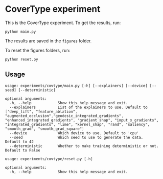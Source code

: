 # CoverType experiment

This is the CoverType experiment. To get the results, run:

```shell script
python main.py
```

The results are saved in the `figures` folder.

To reset the figures folders, run:

```shell script
python reset.py
```

## Usage

```
usage: experiments/covtype/main.py [-h] [--explainers] [--device] [--seed] [--deterministic]

optional arguments:
  -h, --help            Show this help message and exit.
  --explainers          List of the explainers to use. Default to ["deep_lift", "feature_ablation", "augmented_occlusion","geodesic_integrated_gradients", "enhanced_integrated_gradients", "gradient_shap", "input_x_gradients", "integrated_gradients", "lime", "kernel_shap", "rand", "saliency", "smooth_grad", "smooth_grad_square"]
  --device              Which device to use. Default to 'cpu'
  --seed                Which seed to use to generate the data. Default to 42
  --deterministic       Whether to make training deterministic or not. Default to False
```

```
usage: experiments/covtype/reset.py [-h]

optional arguments:
  -h, --help            Show this help message and exit.
```
